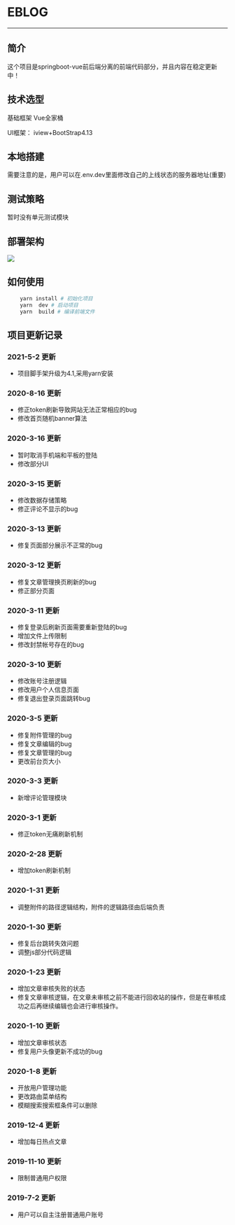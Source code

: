 # EBLOG

--------


## 简介

这个项目是springboot-vue前后端分离的前端代码部分，并且内容在稳定更新中！

## 技术选型

基础框架 Vue全家桶

UI框架： iview+BootStrap4.13

## 本地搭建

需要注意的是，用户可以在.env.dev里面修改自己的上线状态的服务器地址(重要)

## 测试策略

暂时没有单元测试模块

## 部署架构

![](https://s2.ax1x.com/2019/12/10/QBaJQH.png)


## 如何使用

```bash
    yarn install # 初始化项目
    yarn  dev # 启动项目
    yarn  build # 编译前端文件
```




## 项目更新记录

### 2021-5-2 更新
* 项目脚手架升级为4.1,采用yarn安装

### 2020-8-16 更新
* 修正token刷新导致网站无法正常相应的bug
* 修改首页随机banner算法

### 2020-3-16 更新
* 暂时取消手机端和平板的登陆
* 修改部分UI

### 2020-3-15 更新
* 修改数据存储策略
* 修正评论不显示的bug


### 2020-3-13 更新
* 修复页面部分展示不正常的bug

### 2020-3-12 更新
* 修复文章管理换页刷新的bug
* 修正部分页面


### 2020-3-11 更新
* 修复登录后刷新页面需要重新登陆的bug
* 增加文件上传限制
* 修改封禁帐号存在的bug

### 2020-3-10 更新
* 修改账号注册逻辑
* 修改用户个人信息页面
* 修复退出登录页面跳转bug

### 2020-3-5 更新
* 修复附件管理的bug
* 修复文章编辑的bug
* 修复文章管理的bug
* 更改前台页大小

### 2020-3-3 更新
* 新增评论管理模块


### 2020-3-1 更新

* 修正token无痛刷新机制


### 2020-2-28 更新
* 增加token刷新机制

### 2020-1-31 更新
* 调整附件的路径逻辑结构，附件的逻辑路径由后端负责

### 2020-1-30 更新
* 修复后台跳转失效问题
* 调整js部分代码逻辑

### 2020-1-23 更新
* 增加文章审核失败的状态
* 修复文章审核逻辑，在文章未审核之前不能进行回收站的操作，但是在审核成功之后再继续编辑也会进行审核操作。

### 2020-1-10 更新
* 增加文章审核状态
* 修复用户头像更新不成功的bug
### 2020-1-8 更新
* 开放用户管理功能
* 更改路由菜单结构
* 模糊搜索搜索框条件可以删除
### 2019-12-4 更新
* 增加每日热点文章
### 2019-11-10 更新
* 限制普通用户权限
### 2019-7-2 更新
* 用户可以自主注册普通用户账号
